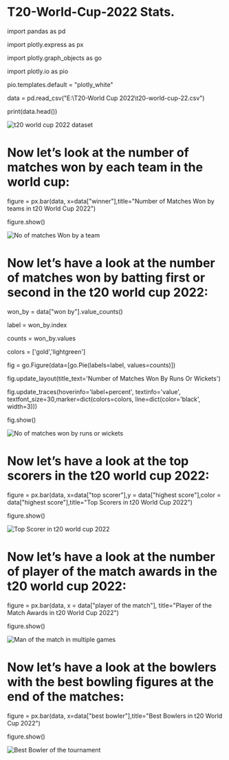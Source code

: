 # T20-World-Cup-2022 Stats.
import pandas as pd

import plotly.express as px

import plotly.graph_objects as go

import plotly.io as pio

pio.templates.default = "plotly_white"

data = pd.read_csv("E:\\T20-World Cup 2022\\t20-world-cup-22.csv")

print(data.head())

![t20 world cup 2022 dataset](https://github.com/Anish-Lakra/T20-World-Cup-2022/assets/86977593/e1d778da-751c-4cda-b3e9-8e1e45af4d64)

# Now let’s look at the number of matches won by each team in the world cup:
figure = px.bar(data, x=data["winner"],title="Number of Matches Won by teams in t20 World Cup 2022")

figure.show()

![No of matches Won by a team](https://github.com/Anish-Lakra/T20-World-Cup-2022/assets/86977593/8229f9eb-4705-4e54-99aa-f2224ff4d753)

# Now let’s have a look at the number of matches won by batting first or second in the t20 world cup 2022:

won_by = data["won by"].value_counts()

label = won_by.index

counts = won_by.values

colors = ['gold','lightgreen']

fig = go.Figure(data=[go.Pie(labels=label, values=counts)])

fig.update_layout(title_text='Number of Matches Won By Runs Or Wickets')

fig.update_traces(hoverinfo='label+percent', textinfo='value', textfont_size=30,marker=dict(colors=colors, line=dict(color='black', width=3)))

fig.show()

![No of matches won by runs or wickets](https://github.com/Anish-Lakra/T20-World-Cup-2022/assets/86977593/9bf73e85-b93c-41c3-9921-6785c18364fe)

# Now let’s have a look at the top scorers in the t20 world cup 2022:

figure = px.bar(data, x=data["top scorer"],y = data["highest score"],color = data["highest score"],title="Top Scorers in t20 World Cup 2022")

figure.show()

![Top Scorer in t20 world cup 2022](https://github.com/Anish-Lakra/T20-World-Cup-2022/assets/86977593/0f4b408c-295d-4e3a-8dd2-a023f47bfb73)

# Now let’s have a look at the number of player of the match awards in the t20 world cup 2022:

figure = px.bar(data, x = data["player of the match"], title="Player of the Match Awards in t20 World Cup 2022")

figure.show()

![Man of the match in multiple games](https://github.com/Anish-Lakra/T20-World-Cup-2022/assets/86977593/4d98a7d7-2a32-42e2-acd2-463e7982d6a2)

# Now let’s have a look at the bowlers with the best bowling figures at the end of the matches:

figure = px.bar(data, x=data["best bowler"],title="Best Bowlers in t20 World Cup 2022")

figure.show()

![Best Bowler of the  tournament](https://github.com/Anish-Lakra/T20-World-Cup-2022/assets/86977593/282fc30f-7f89-4819-bb7a-4ad74b3eff71)







